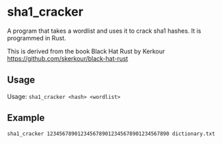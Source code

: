# sha1_cracker
A program that takes a wordlist and uses it to crack sha1 hashes. It is programmed in Rust.

This is derived from the book Black Hat Rust by Kerkour
https://github.com/skerkour/black-hat-rust

## Usage

Usage: `sha1_cracker <hash> <wordlist>`

## Example
  
`sha1_cracker 1234567890123456789012345678901234567890 dictionary.txt`